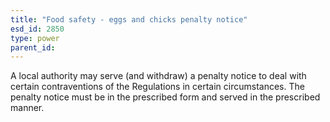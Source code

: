 ```yaml
---
title: "Food safety - eggs and chicks penalty notice"
esd_id: 2850
type: power
parent_id:  
---
```


A local authority may serve (and withdraw) a penalty notice to deal with certain contraventions of the Regulations in certain circumstances. The penalty notice must be in the prescribed form and served in the prescribed manner.

